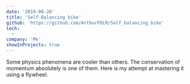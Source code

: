 ```yaml
---
date: '2019-08-20'
title: 'Self-Balancing bike'
github: 'https://github.com/ArthurFDLR/Self_balancing_bike'
tech:
  -
company: 'Me'
showInProjects: true
---
```


Some physics phenomena are cooler than others. The conservation of momentum absolutely is one of them. Here is my attempt at mastering it using a flywheel.
